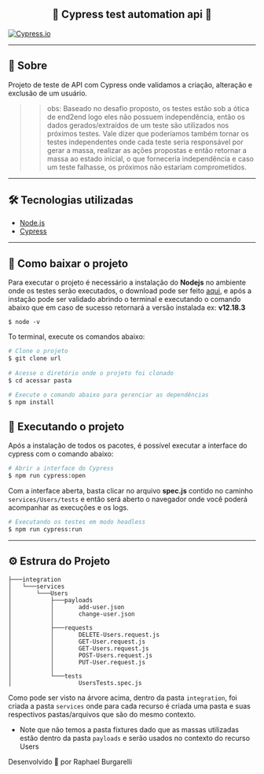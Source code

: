 <h2 align="center"> 
    🚀 Cypress test automation api 🚀
</h2>

[![Cypress.io](https://img.shields.io/badge/tested%20with-Cypress-04C38E.svg)](https://www.cypress.io/)

---

## 📝 Sobre
Projeto de teste de API com Cypress onde validamos a criação, alteração e exclusão de um usuário.
>>obs: Baseado no desafio proposto, os testes estão sob a ótica de end2end logo eles não possuem independência, então os dados gerados/extraídos de um teste são utilizados nos próximos testes. Vale dizer que poderíamos também tornar os testes independentes onde cada teste seria responsável por gerar a massa, realizar as ações propostas e então retornar a massa ao estado inicial, o que forneceria independência e caso um teste falhasse, os próximos não estariam comprometidos.

---

## 🛠 Tecnologias utilizadas

- [Node.js](https://nodejs.org/en/)
- [Cypress](https://www.cypress.io/)

---

## 📂 Como baixar o projeto

Para executar o projeto é necessário a instalação do **Nodejs** no ambiente onde os testes serão executados, o download pode ser feito [aqui](https://nodejs.org/en/), e após a instação pode ser validado abrindo o terminal e executando o comando abaixo que em caso de sucesso retornará a versão instalada ex: **v12.18.3**

```
$ node -v
```

To terminal, execute os comandos abaixo:
```bash
# Clone o projeto
$ git clone url
    
# Acesse o diretório onde o projeto foi clonado
$ cd acessar pasta

# Execute o comando abaixo para gerenciar as dependências
$ npm install
```
## 🔌 Executando o projeto
Após a instalação de todos os pacotes, é possível executar a interface do cypress com o comando abaixo:
```bash
# Abrir a interface do Cypress
$ npm run cypress:open
```
Com a interface aberta, basta clicar no arquivo **spec.js** contido no caminho ``services/Users/tests`` e então será aberto o navegador onde você poderá acompanhar as execuções e os logs.
```bash
# Executando os testes em modo headless
$ npm run cypress:run
```
---

## ⚙ Estrura do Projeto
```
├───integration
│   └───services
│       └───Users
│           ├───payloads
│           │       add-user.json
│           │       change-user.json
│           │
│           ├───requests
│           │       DELETE-Users.request.js
│           │       GET-User.request.js
│           │       GET-Users.request.js
│           │       POST-Users.request.js
│           │       PUT-User.request.js
│           │
│           └───tests
│                   UsersTests.spec.js
```
Como pode ser visto na árvore acima, dentro da pasta ``integration``, foi criada a pasta ``services`` onde para cada recurso é criada uma pasta e suas respectivos pastas/arquivos que são do mesmo contexto.
- Note que não temos a pasta fixtures dado que as massas utilizadas estão dentro da pasta ``payloads`` e serão usados no contexto do recurso Users

Desenvolvido 💚 por Raphael Burgarelli